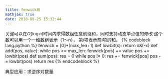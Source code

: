 ```yaml
---
title: fenwick树
mathjax: true
date: 2018-09-25 15:32:44
---
```

关键可以在$O(\log n)$时间内求得数组任意前缀和，同时支持动态单点值的修改
这个数可以用一个一维数组表示（1～n）， 第i项表示前i项的和。
{% codeblock lang:python %}
fenwick = [0]*(max_len+1)
def lowbit(x):
    return x&(-x)
def add(pos, value):
    while pos <= max_len:
        fenwick[pos] += value
        pos += lowbit(pos)
def sum(pos):
    res = 0
    while pos != 0:
        res += fenwick[pos]
        pos -= lowbit(pos)
    return res
{% endcodeblock %}

典型应用：求逆序对数量